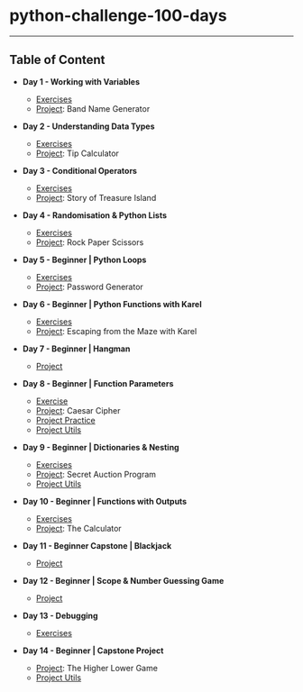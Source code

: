 # python-challenge-100-days
---
## Table of Content
* **Day 1 - Working with Variables**
  * [Exercises](https://github.com/gamzekecibas/python-challenge-100-days/blob/main/day-001/day1-exercises.py)
  * [Project](https://github.com/gamzekecibas/python-challenge-100-days/blob/main/day-001/day1-project.py): Band Name Generator

* **Day 2 - Understanding Data Types**
  * [Exercises](https://github.com/gamzekecibas/python-challenge-100-days/blob/main/day-002/day2-exercises.py)
  * [Project](https://github.com/gamzekecibas/python-challenge-100-days/blob/main/day-002/day2-project.py): Tip Calculator  

* **Day 3 - Conditional Operators**
  * [Exercises](https://github.com/gamzekecibas/python-challenge-100-days/blob/main/day-003/day3-exercises.py)
  * [Project](https://github.com/gamzekecibas/python-challenge-100-days/blob/main/day-003/day3-project.py): Story of Treasure Island  

* **Day 4 - Randomisation & Python Lists**
  * [Exercises](https://github.com/gamzekecibas/python-challenge-100-days/blob/main/day-004/day4-exercises.py)
  * [Project](https://github.com/gamzekecibas/python-challenge-100-days/blob/main/day-004/day4-project.py): Rock Paper Scissors 

* **Day 5 - Beginner | Python Loops**
  * [Exercises](https://github.com/gamzekecibas/python-challenge-100-days/blob/main/day-005/day5-exercises.py)
  * [Project](https://github.com/gamzekecibas/python-challenge-100-days/blob/main/day-005/day5-project.py): Password Generator 

* **Day 6 - Beginner | Python Functions with Karel**
  * [Exercises](https://github.com/gamzekecibas/python-challenge-100-days/blob/main/day-006/day6-exercises.py)
  * [Project](https://github.com/gamzekecibas/python-challenge-100-days/blob/main/day-006/day6-project.py): Escaping from the Maze with Karel 

* **Day 7 - Beginner | Hangman**
  * [Project](https://github.com/gamzekecibas/python-challenge-100-days/tree/main/day-007)

* **Day 8 - Beginner | Function Parameters**
  * [Exercise](https://github.com/gamzekecibas/python-challenge-100-days/blob/main/day-008/day8-exercises.py)
  * [Project](https://github.com/gamzekecibas/python-challenge-100-days/blob/main/day-008/day8-project.py): Caesar Cipher
   - [Project Practice](https://github.com/gamzekecibas/python-challenge-100-days/blob/main/day-008/day8-project-practice.py)
   - [Project Utils](https://github.com/gamzekecibas/python-challenge-100-days/blob/main/day-008/day8ProjectUtils.py)

* **Day 9 - Beginner | Dictionaries & Nesting**
  * [Exercises](https://github.com/gamzekecibas/python-challenge-100-days/blob/main/day-009/day9-exercises.py)
  * [Project](https://github.com/gamzekecibas/python-challenge-100-days/blob/main/day-009/day9-project.py): Secret Auction Program
   - [Project Utils](https://github.com/gamzekecibas/python-challenge-100-days/blob/main/day-009/day9Utils.py) 

* **Day 10 - Beginner | Functions with Outputs**
  * [Exercises](https://github.com/gamzekecibas/python-challenge-100-days/blob/main/day-010/day10-exercises.py)
  * [Project](https://github.com/gamzekecibas/python-challenge-100-days/blob/main/day-010/day10-project.py): The Calculator 

* **Day 11 - Beginner Capstone | Blackjack**
  * [Project](https://github.com/gamzekecibas/python-challenge-100-days/blob/main/day-011/main.py)

* **Day 12 - Beginner | Scope & Number Guessing Game**
  * [Project](https://github.com/gamzekecibas/python-challenge-100-days/blob/main/day-012/main.py)

* **Day 13 - Debugging**
  * [Exercises](https://github.com/gamzekecibas/python-challenge-100-days/blob/main/day-013/main.py)

* **Day 14 - Beginner | Capstone Project**
  * [Project](https://github.com/gamzekecibas/python-challenge-100-days/blob/main/day-014/main.py): The Higher Lower Game
   - [Project Utils](https://github.com/gamzekecibas/python-challenge-100-days/blob/main/day-014/day14Utils.py) 
